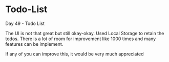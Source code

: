 # Todo-List
Day 49 - Todo List

The UI is not that great but still okay-okay. Used Local Storage to retain the todos. There is a lot of room for improvement like 1000 times and many features can be implement.

If any of you can improve this, it would be very much appreciated

